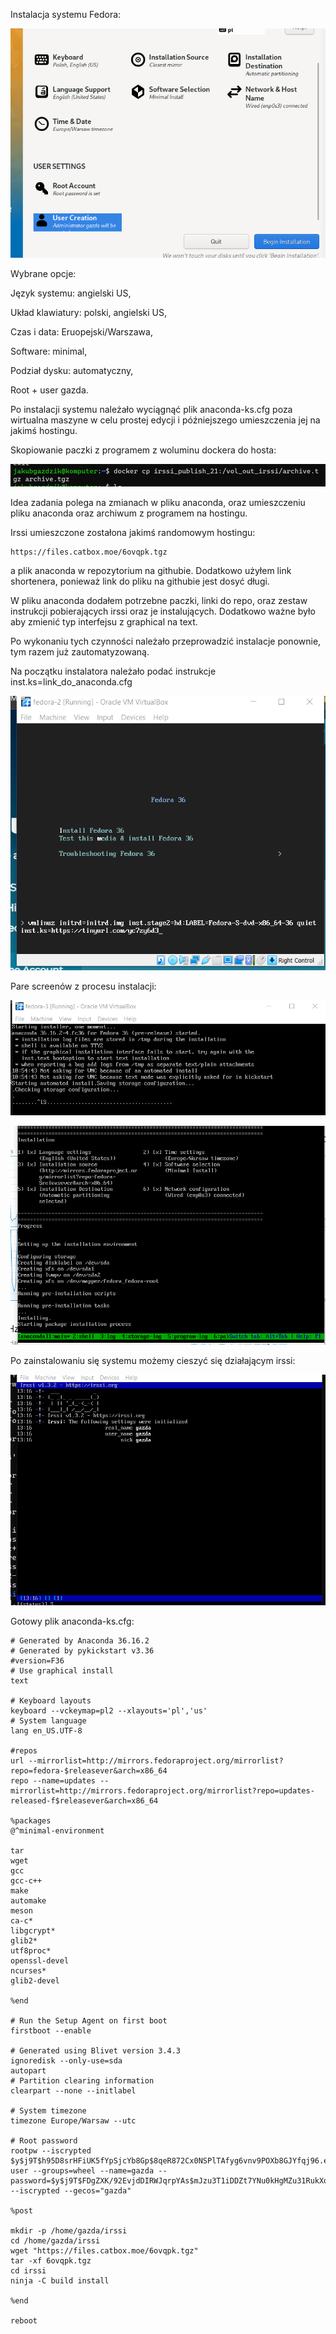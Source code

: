 Instalacja systemu Fedora:


![fed](installation.png)


Wybrane opcje:

Język systemu: angielski US,

Układ klawiatury: polski, angielski US,

Czas i data: Eruopejski/Warszawa,

Software: minimal,

Podział dysku: automatyczny,

Root + user gazda.


Po instalacji systemu należało wyciągnąć plik anaconda-ks.cfg poza wirtualna maszyne w celu prostej edycji i późniejszego umieszczenia jej na jakimś hostingu.


Skopiowanie paczki z programem z woluminu dockera do hosta:


![](copy%20from%20docker.png)



Idea zadania polega na zmianach w pliku anaconda, oraz umieszczeniu pliku anaconda oraz archiwum z programem na hostingu.

Irssi umieszczone zostałona jakimś randomowym hostingu:

```
https://files.catbox.moe/6ovqpk.tgz
```


a plik anaconda w repozytorium na githubie. Dodatkowo użyłem link shortenera, ponieważ link do pliku na githubie jest dosyć długi.

W pliku anaconda dodałem potrzebne paczki, linki do repo, oraz zestaw instrukcji pobierających irssi oraz je instalujących.
Dodatkowo ważne było aby zmienić typ interfejsu z graphical na text.


Po wykonaniu tych czynności należało przeprowadzić instalacje ponownie, tym razem już zautomatyzowaną.


Na początku instalatora należało podać instrukcje inst.ks=link_do_anaconda.cfg


![x](path%20to%20anaconda.png)



Pare screenów z procesu instalacji:


![1](installing%20from%20anaconda%20config.png)


![2](installing%20from%20anaconda%20config%202.png)



Po zainstalowaniu się systemu możemy cieszyć się działającym irssi:

![wo](working%20irssi.png)



Gotowy plik anaconda-ks.cfg:

```
# Generated by Anaconda 36.16.2
# Generated by pykickstart v3.36
#version=F36
# Use graphical install
text

# Keyboard layouts
keyboard --vckeymap=pl2 --xlayouts='pl','us'
# System language
lang en_US.UTF-8

#repos
url --mirrorlist=http://mirrors.fedoraproject.org/mirrorlist?repo=fedora-$releasever&arch=x86_64
repo --name=updates --mirrorlist=http://mirrors.fedoraproject.org/mirrorlist?repo=updates-released-f$releasever&arch=x86_64

%packages
@^minimal-environment

tar
wget
gcc
gcc-c++
make
automake
meson
ca-c*
libgcrypt*
glib2*
utf8proc*
openssl-devel
ncurses*
glib2-devel

%end

# Run the Setup Agent on first boot
firstboot --enable

# Generated using Blivet version 3.4.3
ignoredisk --only-use=sda
autopart
# Partition clearing information
clearpart --none --initlabel

# System timezone
timezone Europe/Warsaw --utc

# Root password
rootpw --iscrypted $y$j9T$h95D8srHFiUK5fYpSjcYb8Gp$8qeR872Cx0NSPlTAfyg6vnv9POXb8GJYfqj96.eczQ/
user --groups=wheel --name=gazda --password=$y$j9T$FDgZXK/92EvjdDIRWJqrpYAs$mJzu3T1iDDZt7YNu0kHgMZu31RukXqKoo35J79EGDoD --iscrypted --gecos="gazda"

%post

mkdir -p /home/gazda/irssi
cd /home/gazda/irssi
wget "https://files.catbox.moe/6ovqpk.tgz"
tar -xf 6ovqpk.tgz
cd irssi
ninja -C build install

%end

reboot

```
